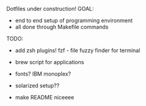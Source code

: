 Dotfiles under construction!
GOAL:
- end to end setup of programming environment
- all done through Makefile commands

TODO:
- add zsh plugins! fzf - file fuzzy finder for terminal

- brew script for applications
- fonts? IBM monoplex?
- solarized setup??
- make README niceeee

